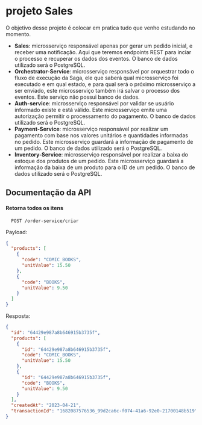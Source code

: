 
# projeto Sales

O objetivo desse projeto é colocar em pratica tudo que venho estudando no momento.


* **Sales**: microsserviço responsável apenas por gerar um pedido inicial, e receber uma notificação. Aqui que teremos endpoints REST para inciar o processo e recuperar os dados dos eventos. O banco de dados utilizado será o PostgreSQL.
* **Orchestrator-Service**: microsserviço responsável por orquestrar todo o fluxo de execução da Saga, ele que saberá qual microsserviço foi executado e em qual estado, e para qual será o próximo microsserviço a ser enviado, este microsserviço também irá salvar o processo dos eventos. Este serviço não possui banco de dados.
* **Auth-service**: microsserviço responsável por validar se usuário informado existe e está válido. Este microsserviço emite uma autorização permitir o processamento do pagamento. O banco de dados utilizado será o PostgreSQL.
* **Payment-Service**: microsserviço responsável por realizar um pagamento com base nos valores unitários e quantidades informadas no pedido. Este microsserviço guardará a informação de pagamento de um pedido. O banco de dados utilizado será o PostgreSQL.
* **Inventory-Service**: microsserviço responsável por realizar a baixa do estoque dos produtos de um pedido. Este microsserviço guardará a informação da baixa de um produto para o ID de um pedido. O banco de dados utilizado será o PostgreSQL.
## Documentação da API

#### Retorna todos os itens

```http
  POST /order-service/criar
```

Payload:

```json
{
  "products": [
    {
      "code": "COMIC_BOOKS",
      "unitValue": 15.50
    },
    {
      "code": "BOOKS",
      "unitValue": 9.50
    }
  ]
}
```
Resposta:

```json
{
  "id": "64429e987a8b646915b3735f",
  "products": [
    {
      "id": "64429e987a8b646915b3735f",
      "code": "COMIC_BOOKS",
      "unitValue": 15.50
    },
    {
      "id": "64429e987a8b646915b3735f",
      "code": "BOOKS",
      "unitValue": 9.50
    }
  ],
  "createdAt": "2023-04-21",
  "transactionId": "1682087576536_99d2ca6c-f074-41a6-92e0-21700148b519"
}
```